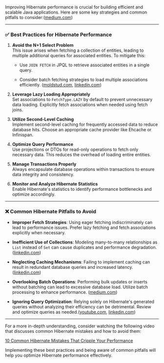 Improving Hibernate performance is crucial for building efficient and scalable Java applications. Here are some key strategies and common pitfalls to consider:([medium.com](https://medium.com/%40noel.benji/hibernate-performance-tuning-secrets-to-lightning-fast-database-access-4456124c80b4?utm_source=chatgpt.com "Hibernate Performance Tuning | Secrets to Faster Database Access"))

---

### ✅ Best Practices for Hibernate Performance

1. **Avoid the N+1 Select Problem**  
    This issue arises when fetching a collection of entities, leading to multiple additional queries for associated entities. To mitigate this:
    
    - Use `JOIN FETCH` in JPQL to retrieve associated entities in a single query.
        
    - Consider batch fetching strategies to load multiple associations efficiently. ([moldstud.com](https://moldstud.com/articles/p-optimizing-performance-in-hibernate-tips-and-tricks?utm_source=chatgpt.com "Optimizing Performance in Hibernate Tips and Tricks | MoldStud"), [linkedin.com](https://www.linkedin.com/posts/thorbenjanssen_hibernate-performance-tuning-2024-edition-activity-7213813763622252544-VntR?utm_source=chatgpt.com "Hibernate Performance Tuning – 2025 Edition | Thorben Janssen"))
        
2. **Leverage Lazy Loading Appropriately**  
    Set associations to `FetchType.LAZY` by default to prevent unnecessary data loading. Explicitly fetch associations when needed using fetch joins.
    
3. **Utilize Second-Level Caching**  
    Implement second-level caching for frequently accessed data to reduce database hits. Choose an appropriate cache provider like Ehcache or Infinispan.
    
4. **Optimize Query Performance**  
    Use projections or DTOs for read-only operations to fetch only necessary data. This reduces the overhead of loading entire entities.
    
5. **Manage Transactions Properly**  
    Always encapsulate database operations within transactions to ensure data integrity and consistency.
    
6. **Monitor and Analyze Hibernate Statistics**  
    Enable Hibernate's statistics to identify performance bottlenecks and optimize accordingly.
    

---

### ❌ Common Hibernate Pitfalls to Avoid

- **Improper Fetch Strategies**: Using eager fetching indiscriminately can lead to performance issues. Prefer lazy fetching and fetch associations explicitly when necessary.
    
- **Inefficient Use of Collections**: Modeling many-to-many relationships as `List` instead of `Set` can cause duplicates and performance degradation. ([linkedin.com](https://www.linkedin.com/posts/thorbenjanssen_hibernate-performance-tuning-2024-edition-activity-7213813763622252544-VntR?utm_source=chatgpt.com "Hibernate Performance Tuning – 2025 Edition | Thorben Janssen"))
    
- **Neglecting Caching Mechanisms**: Failing to implement caching can result in redundant database queries and increased latency. ([linkedin.com](https://www.linkedin.com/pulse/jpahibernate-performance-optimization-aymen-farhani-kz7ge?utm_source=chatgpt.com "JPA/Hibernate: Performance Optimization - LinkedIn"))
    
- **Overlooking Batch Operations**: Performing bulk updates or inserts without batching can lead to excessive database load. Utilize batch processing to enhance performance. ([medium.com](https://medium.com/%40youngjun_kim/optimizing-jpa-for-performance-2dc5c76d8b3f?utm_source=chatgpt.com "Optimizing JPA for Performance - Medium"))
    
- **Ignoring Query Optimization**: Relying solely on Hibernate's generated queries without analyzing their efficiency can be detrimental. Review and optimize queries as needed.([youtube.com](https://www.youtube.com/watch?v=FUt1VM1gNkg&utm_source=chatgpt.com "10 Common Hibernate Mistakes That Cripple Your Performance"), [linkedin.com](https://www.linkedin.com/pulse/jpahibernate-performance-optimization-aymen-farhani-kz7ge?utm_source=chatgpt.com "JPA/Hibernate: Performance Optimization - LinkedIn"))
    

---

For a more in-depth understanding, consider watching the following video that discusses common Hibernate mistakes and how to avoid them:

[10 Common Hibernate Mistakes That Cripple Your Performance](https://www.youtube.com/watch?v=FUt1VM1gNkg&utm_source=chatgpt.com)

Implementing these best practices and being aware of common pitfalls will help you optimize Hibernate performance effectively.